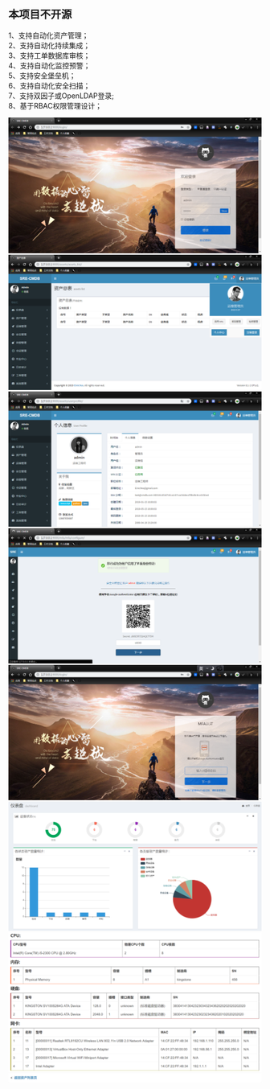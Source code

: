## 本项目不开源

1、支持自动化资产管理；  
2、支持自动化持续集成；  
3、支持工单数据库审核；  
4、支持自动化监控预警；  
5、支持安全堡垒机；  
6、支持自动化安全扫描；  
7、支持双因子或OpenLDAP登录;  
8、基于RBAC权限管理设计；  

![Image text](https://github.com/Einic/Brief-Introduction/blob/master/SRE-CMDB/01.png)  
![Image text](https://github.com/Einic/Brief-Introduction/blob/master/SRE-CMDB/02.png)  
![Image text](https://github.com/Einic/Brief-Introduction/blob/master/SRE-CMDB/03.png)  
![Image text](https://github.com/Einic/Brief-Introduction/blob/master/SRE-CMDB/04.png)  
![Image text](https://github.com/Einic/Brief-Introduction/blob/master/SRE-CMDB/05.png)  
![Image text](https://github.com/Einic/Brief-Introduction/blob/master/SRE-CMDB/06.png)  
![Image text](https://github.com/Einic/Brief-Introduction/blob/master/SRE-CMDB/07.png)  
